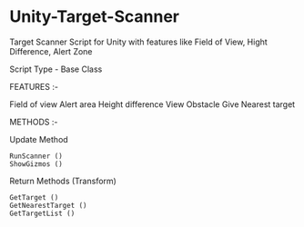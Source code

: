 # Unity-Target-Scanner

Target Scanner Script for Unity with features like Field of View, Hight Difference, Alert Zone

Script Type - Base Class

FEATURES :-

  Field of view
  Alert area
  Height difference
  View Obstacle
  Give Nearest target

METHODS :-

  Update Method

    RunScanner ()
    ShowGizmos ()
    
  Return Methods (Transform)

    GetTarget ()
    GetNearestTarget ()
    GetTargetList ()
